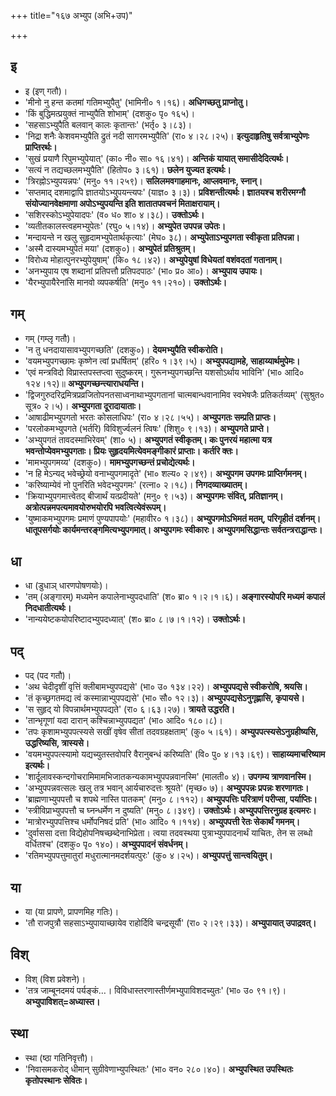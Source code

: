 +++
title="१६७ अभ्युप (अभि+उप)"

+++

## इ
- इ (इण् गतौ)।
- 'मीनो नु हन्त कतमां गतिमभ्युपैतु' (भामिनी० १।१६)। **अधिगच्छतु प्राप्नोतु।**
- 'किं बुद्धिमत्प्रयुक्तं नाभ्युपैति शोभाम्' (दशकु० पृ० १६५)।
- 'सहसाऽभ्युपैति बलवान् कालः कृतान्तः' (भर्तृ० ३।८३)।
- 'निद्रा शनैः केशवमभ्युपैति द्रुतं नदी सागरमभ्युपैति' (रा० ४।२८।२५)। **इत्युदाहृतिषु सर्वत्राभ्युपेणः प्राप्तिरर्थः।**
- 'सुखं प्रयाणै रिपुमभ्युपेयात्' (का० नी० सा० १६।४१)। **अन्तिकं यायात् समासीदेदित्यर्थः।**
- 'सत्यं न तद्यच्छलमभ्युपैति' (हितोप० ३।६१)। **छलेन युज्यत इत्यर्थः।**
- 'त्रिरह्नोऽभ्युपयन्नपः' (मनु० ११।२५९)। **सलिलमवगाहमानः, आप्लवमानः, स्नान्।**
- 'सप्तमाद् दशमाद्वापि ज्ञातयोऽभ्युपयन्त्यपः' (याज्ञ० ३।३)। **प्रविशन्तीत्यर्थः। ज्ञातयश्च शरीरमग्नौ संयोज्यानवेक्षमाणा अपोऽभ्युपयन्ति इति शातातपवचनं मिताक्षरायाम्।**
- 'सशिरस्कोऽभ्युपेयादपः' (व० ध० शा० ४।३८)। **उक्तोऽर्थः।**
- 'व्यतीतकालस्त्वहमभ्युपेतः' (रघु० ५।१४)। **अभ्युपेत उपपन्न उपेतः।**
- 'मन्दायन्ते न खलु सुहृदामभ्युपेतार्थकृत्याः' (मेघ० ३८)। **अभ्युपेताऽभ्युपगता स्वीकृता प्रतिपन्ना।**
- 'अस्मै दास्यमभ्युपेतं मया' (दशकु०)। **अभ्युपेतं प्रतिश्रुतम्।**
- 'विरोध्य मोहात्पुनरभ्युपेयुषाम्' (कि० १८।४२)। **अभ्युपेयुषां विधेयतां वशंवदतां गतानाम्।**
- 'अनभ्युपाय एष शब्दानां प्रतिपत्तौ प्रतिपदपाठः' (भा० प्र० आ०)। **अभ्युपाय उपायः।**
- 'यैरभ्युपायैरेनांसि मानवो व्यपकर्षति' (मनु० ११।२१०)। **उक्तोऽर्थः।**

## गम्
- गम् (गम्लृ गतौ)।
- 'न तु धनदायासावभ्युपगच्छति' (दशकु०)। **देयमभ्युपैति स्वीकरोति।**
- 'वयमभ्युपगच्छामः कृष्णेन त्वां प्रधर्षितम्' (हरि० १।३९।५)। **अभ्युपपद्यामहे, साहाय्यार्थमुपेमः।**
- 'एवं मन्त्रविदो विप्रास्तपस्तप्त्वा सुदुष्करम्। गुरूनभ्युपगच्छन्ति यशसोऽर्थाय भाविनि' (भा० आदि० १२४।१२)॥ **अभ्युपगच्छन्त्याराधयन्ति।**
- 'द्विजगुरुदरिद्रमित्रप्रव्रजितोपनतसाध्वनाथाभ्युपगतानां चात्मबान्धवानामिव स्वभेषजैः प्रतिकर्तव्यम्' (सुश्रुत० सूत्र० २।५)। **अभ्युपगता दूरादायाताः।**
- 'आषाढीमभ्युपगतो भरतः कोसलाधिपः' (रा० ४।२८।५५)। **अभ्युपगतः सम्प्रति प्राप्तः।**
- 'परलोकमभ्युपगते (भर्तरि) विविशुर्ज्वलनं त्विषः' (शिशु० ९।१३)। **अभ्युपगते प्राप्ते।**
- 'अभ्युपगतं तावदस्माभिरेवम्' (शा० ५)। **अभ्युपगतं स्वीकृतम्। कः पुनरयं महात्मा यत्र भवन्तोप्येवमभ्युपगताः। प्रियः सुहृदयमित्येवमङ्गीकारं प्राप्ताः। कर्तरि क्तः।**
- 'मामभ्युपगमय्य' (दशकु०)। **मामभ्युपगच्छन्तं प्रचोद्येत्यर्थः।**
- 'न हि मेऽन्यद् भवेच्छ्रेयो वनाभ्युपगमादृते' (भा० शल्य० २।४९)। **अभ्युपगम उपगमः प्राप्तिर्गमनम्।**
- 'करिष्याम्येवं नो पुनरिति भवेदभ्युपगमः' (रत्ना० २।१८)। **निगदव्याख्यातम्।**
- 'क्रियाभ्युपगमात्त्वेतद् बीजार्थं यत्प्रदीयते' (मनु० ९।५३)। **अभ्युपगमः संवित्, प्रतिज्ञानम्। अत्रोत्पन्नमपत्यमावयोरुभयोरपि भवत्वित्येवंरूपम्।**
- 'युष्माकमभ्युपगमः प्रमाणं पुण्यपापयोः' (महावीर० १।३८)। **अभ्युपगमोऽभिमतं मतम्, परिगृहीतं दर्शनम्। धातूपसर्गयोः कार्यमन्तरङ्गमित्यभ्युपगमात्। अभ्युपगमः स्वीकारः। अभ्युपगमसिद्धान्तः सर्वतन्त्रराद्धान्तः।**

## धा
- धा (डुधाञ् धारणपोषणयोः)।
- 'तम् (अङ्गारम्) मध्यमेन कपालेनाभ्युपदधाति' (श० ब्रा० १।२।१।६)। **अङ्गारस्योपरि मध्यमं कपालं निदधातीत्यर्थः।**
- 'नान्ययेष्टकयोपरिष्टादभ्युपदध्यात्' (श० ब्रा० ८।७।१।१२)। **उक्तोऽर्थः।**

## पद्
- पद् (पद गतौ)।
- 'अथ चेदीदृशीं वृत्तिं क्लीबामभ्युपपद्यसे' (भा० उ० १३४।२२)। **अभ्युपपद्यसे स्वीकरोषि, श्रयसि।**
- 'तं कृच्छ्रगतमद्य त्वं कस्मान्नाभ्पुपपद्यसे' (भा० सौ० १२।३)। **अभ्युपपद्यसेऽनुगृह्णासि, कृपायसे।**
- 'स सुहृद् यो विपन्नार्थमभ्युपपद्यते' (रा० ६।६३।२७)। **त्रायते उद्धरति।**
- 'तान्भृगूणां यदा दारान् कश्चिन्नाभ्युपपद्यत' (भा० आदि० १८०।८)।
- 'तपः कृशामभ्युपपत्स्यसे सखीं वृषेव सीतां तदवग्रहक्षताम्' (कु० ५।६१)। **अभ्युपपत्स्यसेऽनुग्रहीष्यसि, उद्धरिष्यसि, त्रास्यसे।**
- 'वयमभ्युपपत्स्यामो यद्यच्युतस्तवोपरि वैरानुबन्धं करिष्यति' (वि० पु० ४।१३।६९)। **साहाय्यमाचरिष्याम इत्यर्थः।**
- 'शार्दूलावस्कन्दगोचरामिमामभिजातकन्यकामभ्युपपन्नवानस्मि' (मालती० ४)। **उपगम्य त्राणवानस्मि।**
- 'अभ्युपपन्नवत्सलः खलु तत्र भवान् आर्यचारुदत्तः श्रूयते' (मृच्छ०  ७)। **अभ्युपपन्नः प्रपन्नः शरणागतः।**
- 'ब्राह्मणाभ्युपपत्तौ च शपथे नास्ति पातकम्' (मनु० ८।११२)। **अभ्युपपत्तिः परित्राणं परीप्सा, पर्याप्तिः।**
- 'स्त्रीविप्राभ्युपपत्तौ च घ्नन्धर्मेण न दुष्यति' (मनु० ८।३४९)। **उक्तोऽर्थः। अभ्युपपत्तिरनुग्रह इत्यमरः।**
- 'मात्रोरभ्युपपत्तिश्च धर्मोपनिषदं प्रति' (भा० आदि० १।११४)। **अभ्युपपत्ती रेतः सेकार्थं गमनम्।**
- 'दुर्वाससा दत्ता विद्येहोपनिषच्छब्देनाभिप्रेता। त्वया तदवस्थया पुत्राभ्युपपादनार्थं याचितः, तेन स लब्धो वर्धितश्च' (दशकु० पृ० १४०)। **अभ्युपपादनं संवर्धनम्।**
- 'रतिमभ्युपपत्तुमातुरां मधुरात्मानमदर्शयत्पुरः' (कु० ४।२५)। **अभ्युपपत्तुं सान्त्वयितुम्।**

## या
- या (या प्रापणे, प्रापणमिह गतिः)।
- 'तौ राजपुत्रौ सहसाऽभ्युपायाच्छायेव राहोर्दिवि चन्द्रसूर्यौ' (रा० २।२९।३३)। **अभ्युपायात् उपाद्रवत्।**

## विश्
- विश् (विश प्रवेशने)।
- 'तत्र जाम्बूनदमयं पर्यङ्कं…। विविधास्तरणास्तीर्णमभ्युपाविशदच्युतः' (भा० उ० ९१।९)। **अभ्युपाविशत्=अध्यास्त।**

## स्था
- स्था (ष्ठा गतिनिवृत्तौ)।
- 'निवासमकरोद् धीमान् सुग्रीवेणाभ्युपस्थितः' (भा० वन० २८०।४०)। **अभ्युपस्थित उपस्थितः कृतोपस्थानः सेवितः।**
